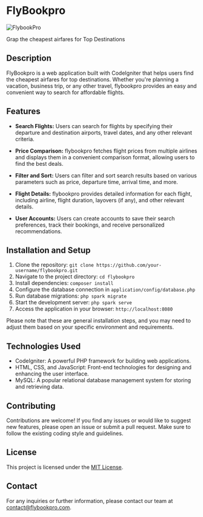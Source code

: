# FlyBookpro

![FlybookPro](media/images/logo.png)

Grap the cheapest airfares for Top Destinations

## Description

FlyBookpro is a web application built with CodeIgniter that helps users find the cheapest airfares for top destinations. Whether you're planning a vacation, business trip, or any other travel, flybookpro provides an easy and convenient way to search for affordable flights.

## Features

- **Search Flights:** Users can search for flights by specifying their departure and destination airports, travel dates, and any other relevant criteria.

- **Price Comparison:** flybookpro fetches flight prices from multiple airlines and displays them in a convenient comparison format, allowing users to find the best deals.

- **Filter and Sort:** Users can filter and sort search results based on various parameters such as price, departure time, arrival time, and more.

- **Flight Details:** flybookpro provides detailed information for each flight, including airline, flight duration, layovers (if any), and other relevant details.

- **User Accounts:** Users can create accounts to save their search preferences, track their bookings, and receive personalized recommendations.

## Installation and Setup

1. Clone the repository: `git clone https://github.com/your-username/flybookpro.git`
2. Navigate to the project directory: `cd flybookpro`
3. Install dependencies: `composer install`
4. Configure the database connection in `application/config/database.php`
5. Run database migrations: `php spark migrate`
6. Start the development server: `php spark serve`
7. Access the application in your browser: `http://localhost:8080`

Please note that these are general installation steps, and you may need to adjust them based on your specific environment and requirements.

## Technologies Used

- CodeIgniter: A powerful PHP framework for building web applications.
- HTML, CSS, and JavaScript: Front-end technologies for designing and enhancing the user interface.
- MySQL: A popular relational database management system for storing and retrieving data.

## Contributing

Contributions are welcome! If you find any issues or would like to suggest new features, please open an issue or submit a pull request. Make sure to follow the existing coding style and guidelines.

## License

This project is licensed under the [MIT License](LICENSE).

## Contact

For any inquiries or further information, please contact our team at contact@flybookpro.com.

